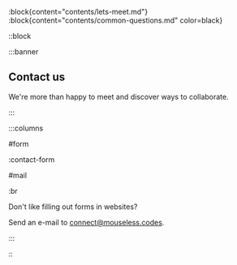 :block{content="contents/lets-meet.md"}
:block{content="contents/common-questions.md" color=black}

::block

:::banner

## Contact us

We're more than happy to meet and discover ways to collaborate.

:::

:::columns

#form

:contact-form

#mail

:br

Don't like filling out forms in websites?

Send an e-mail to [connect@mouseless.codes](mailto:connect@mouseless.codes).

:::

::
